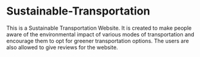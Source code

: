 # Sustainable-Transportation

This is a Sustainable Transportation Website. It is created to make people aware of the environmental impact of various modes of transportation and encourage them to opt for greener transportation options.
The users are also allowed to give reviews for the website.
